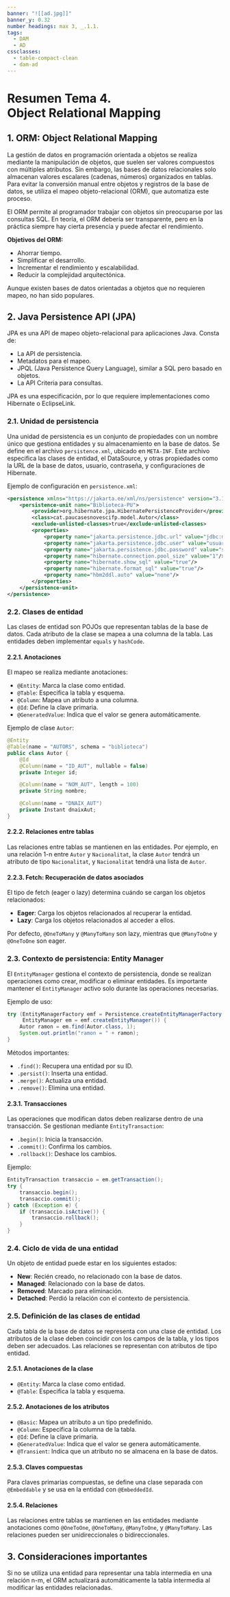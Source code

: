 ```yaml
---
banner: "![[ad.jpg]]"
banner_y: 0.32
number headings: max 3, _.1.1.
tags:
  - DAM
  - AD
cssclasses:
  - table-compact-clean
  - dam-ad
---
```


# **Resumen Tema 4.** <br>Object Relational Mapping
## 1. ORM: Object Relational Mapping

La gestión de datos en programación orientada a objetos se realiza mediante la manipulación de objetos, que suelen ser valores compuestos con múltiples atributos. Sin embargo, las bases de datos relacionales solo almacenan valores escalares (cadenas, números) organizados en tablas. Para evitar la conversión manual entre objetos y registros de la base de datos, se utiliza el mapeo objeto-relacional (ORM), que automatiza este proceso.

El ORM permite al programador trabajar con objetos sin preocuparse por las consultas SQL. En teoría, el ORM debería ser transparente, pero en la práctica siempre hay cierta presencia y puede afectar el rendimiento.

**Objetivos del ORM:**

- Ahorrar tiempo.
- Simplificar el desarrollo.
- Incrementar el rendimiento y escalabilidad.
- Reducir la complejidad arquitectónica.

Aunque existen bases de datos orientadas a objetos que no requieren mapeo, no han sido populares.

## 2. Java Persistence API (JPA)

JPA es una API de mapeo objeto-relacional para aplicaciones Java. Consta de:

- La API de persistencia.
- Metadatos para el mapeo.
- JPQL (Java Persistence Query Language), similar a SQL pero basado en objetos.
- La API Criteria para consultas.

JPA es una especificación, por lo que requiere implementaciones como Hibernate o EclipseLink.

### 2.1. **Unidad de persistencia**

Una unidad de persistencia es un conjunto de propiedades con un nombre único que gestiona entidades y su almacenamiento en la base de datos. Se define en el archivo `persistence.xml`, ubicado en `META-INF`. Este archivo especifica las clases de entidad, el DataSource, y otras propiedades como la URL de la base de datos, usuario, contraseña, y configuraciones de Hibernate.

Ejemplo de configuración en `persistence.xml`:

```xml
<persistence xmlns="https://jakarta.ee/xml/ns/persistence" version="3.1">
    <persistence-unit name="Biblioteca-PU">
        <provider>org.hibernate.jpa.HibernatePersistenceProvider</provider>
        <class>cat.paucasesnovescifp.model.Autor</class>
        <exclude-unlisted-classes>true</exclude-unlisted-classes>
        <properties>
            <property name="jakarta.persistence.jdbc.url" value="jdbc:mysql://192.168.56.95:3306/biblioteca"/>
            <property name="jakarta.persistence.jdbc.user" value="usuari"/>
            <property name="jakarta.persistence.jdbc.password" value="seCret_19"/>
            <property name="hibernate.connection.pool_size" value="1"/>
            <property name="hibernate.show_sql" value="true"/>
            <property name="hibernate.format_sql" value="true"/>
            <property name="hbm2ddl.auto" value="none"/>
        </properties>
    </persistence-unit>
</persistence>
```

### 2.2. **Clases de entidad**

Las clases de entidad son POJOs que representan tablas de la base de datos. Cada atributo de la clase se mapea a una columna de la tabla. Las entidades deben implementar `equals` y `hashCode`.

#### 2.2.1. Anotaciones

El mapeo se realiza mediante anotaciones:

- `@Entity`: Marca la clase como entidad.
- `@Table`: Especifica la tabla y esquema.
- `@Column`: Mapea un atributo a una columna.
- `@Id`: Define la clave primaria.
- `@GeneratedValue`: Indica que el valor se genera automáticamente.

Ejemplo de clase `Autor`:

```java
@Entity
@Table(name = "AUTORS", schema = "biblioteca")
public class Autor {
    @Id
    @Column(name = "ID_AUT", nullable = false)
    private Integer id;

    @Column(name = "NOM_AUT", length = 100)
    private String nombre;

    @Column(name = "DNAIX_AUT")
    private Instant dnaixAut;
}
```

#### 2.2.2. Relaciones entre tablas

Las relaciones entre tablas se mantienen en las entidades. Por ejemplo, en una relación 1-n entre `Autor` y `Nacionalitat`, la clase `Autor` tendrá un atributo de tipo `Nacionalitat`, y `Nacionalitat` tendrá una lista de `Autor`.

#### 2.2.3. Fetch: Recuperación de datos asociados

El tipo de fetch (eager o lazy) determina cuándo se cargan los objetos relacionados:

- **Eager**: Carga los objetos relacionados al recuperar la entidad.
- **Lazy**: Carga los objetos relacionados al acceder a ellos.

Por defecto, `@OneToMany` y `@ManyToMany` son lazy, mientras que `@ManyToOne` y `@OneToOne` son eager.

### 2.3. **Contexto de persistencia: Entity Manager**

El `EntityManager` gestiona el contexto de persistencia, donde se realizan operaciones como crear, modificar o eliminar entidades. Es importante mantener el `EntityManager` activo solo durante las operaciones necesarias.

Ejemplo de uso:

```java
try (EntityManagerFactory emf = Persistence.createEntityManagerFactory("Biblioteca-PU");
     EntityManager em = emf.createEntityManager()) {
    Autor ramon = em.find(Autor.class, 1);
    System.out.println("ramon = " + ramon);
}
```

Métodos importantes:

- `.find()`: Recupera una entidad por su ID.
- `.persist()`: Inserta una entidad.
- `.merge()`: Actualiza una entidad.
- `.remove()`: Elimina una entidad.

#### 2.3.1. Transacciones

Las operaciones que modifican datos deben realizarse dentro de una transacción. Se gestionan mediante `EntityTransaction`:

- `.begin()`: Inicia la transacción.
- `.commit()`: Confirma los cambios.
- `.rollback()`: Deshace los cambios.

Ejemplo:

```java
EntityTransaction transaccio = em.getTransaction();
try {
    transaccio.begin();
    transaccio.commit();
} catch (Exception e) {
    if (transaccio.isActive()) {
        transaccio.rollback();
    }
}
```

### 2.4. **Ciclo de vida de una entidad**

Un objeto de entidad puede estar en los siguientes estados:

- **New**: Recién creado, no relacionado con la base de datos.
- **Managed**: Relacionado con la base de datos.
- **Removed**: Marcado para eliminación.
- **Detached**: Perdió la relación con el contexto de persistencia.

### 2.5. **Definición de las clases de entidad**

Cada tabla de la base de datos se representa con una clase de entidad. Los atributos de la clase deben coincidir con los campos de la tabla, y los tipos deben ser adecuados. Las relaciones se representan con atributos de tipo entidad.

#### 2.5.1. Anotaciones de la clase

- `@Entity`: Marca la clase como entidad.
- `@Table`: Especifica la tabla y esquema.

#### 2.5.2. Anotaciones de los atributos

- `@Basic`: Mapea un atributo a un tipo predefinido.
- `@Column`: Especifica la columna de la tabla.
- `@Id`: Define la clave primaria.
- `@GeneratedValue`: Indica que el valor se genera automáticamente.
- `@Transient`: Indica que un atributo no se almacena en la base de datos.

#### 2.5.3. Claves compuestas

Para claves primarias compuestas, se define una clase separada con `@Embeddable` y se usa en la entidad con `@EmbeddedId`.

#### 2.5.4. Relaciones

Las relaciones entre tablas se mantienen en las entidades mediante anotaciones como `@OneToOne`, `@OneToMany`, `@ManyToOne`, y `@ManyToMany`. Las relaciones pueden ser unidireccionales o bidireccionales.

## 3. Consideraciones importantes

Si no se utiliza una entidad para representar una tabla intermedia en una relación n-m, el ORM actualizará automáticamente la tabla intermedia al modificar las entidades relacionadas.

